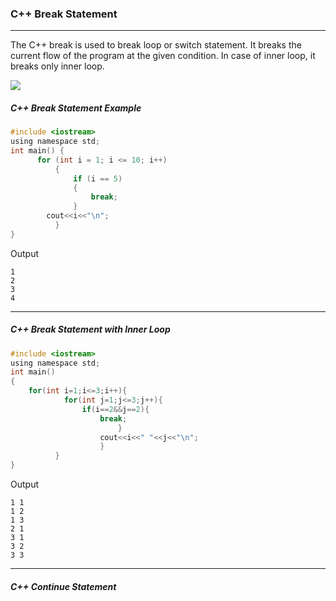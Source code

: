 ### C++ Break Statement

------

The C++ break is used to break loop or switch statement. It breaks the current flow of the program at the given condition. In case of inner loop, it breaks only inner loop.

![](https://static.javatpoint.com/cpp/images/cpp-break-statement1.png)

##### C++ Break Statement Example

```objectivec
#include <iostream>  
using namespace std;  
int main() {  
      for (int i = 1; i <= 10; i++)    
          {    
              if (i == 5)    
              {    
                  break;    
              }    
        cout<<i<<"\n";    
          }    
} 
```
Output
```
1
2
3
4
```

------

##### C++ Break Statement with Inner Loop

```objectivec
#include <iostream>  
using namespace std;  
int main()  
{  
    for(int i=1;i<=3;i++){        
            for(int j=1;j<=3;j++){        
                if(i==2&&j==2){        
                    break;        
                        }        
                    cout<<i<<" "<<j<<"\n";             
                    }        
          }    
} 
```
Output
```
1 1
1 2
1 3
2 1
3 1
3 2
3 3
```

----------


##### C++ Continue Statement


